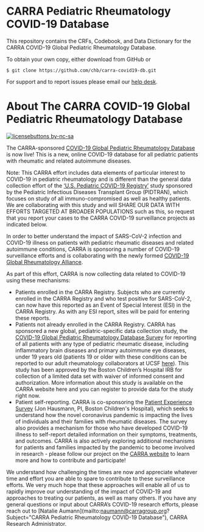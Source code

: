 # CARRA Pediatric Rheumatology COVID-19 Database

This repository contains the CRFs, Codebook, and Data Dictionary for the CARRA COVID-19 Global Pediatric Rheumatology Database.

To obtain your own copy, either download from GitHub or 

```!shell
$ git clone https://github.com/chb/carra-covid19-db.git
```

For support and to report issues please email our [help desk](prcovid19@ihlchip.atlassian.net).


# About The CARRA COVID-19 Global Pediatric Rheumatology Database

[![licensebuttons by-nc-sa](https://licensebuttons.net/l/by-nc-sa/3.0/88x31.png)](https://creativecommons.org/licenses/by-nc-sa/4.0) 
 
The CARRA-sponsored [COVID-19 Global Pediatric Rheumatology Database](https://carragroup.org/research-registry/projects/covid-19-global-pediatric-rheumatology-database) is now live! This is a new, online COVID-19 database for all pediatric patients with rheumatic and related autoimmune diseases.

Note: This CARRA effort includes data elements of particular interest to COVID-19 in pediatric rheumatology and is different than the general data collection effort of the [‘U.S. Pediatric COVID-19 Registry’](http://www.pids.org/news/764-usa-pediatric-covid-19-registry.html) study sponsored by the Pediatric Infectious Diseases Transplant Group (PIDTRAN), which focuses on study of all immuno-compromised as well as healthy patients. We are collaborating with this study and will SHARE OUR DATA WITH EFFORTS TARGETED AT BROADER POPULATIONS such as this, so request that you report your cases to the CARRA COVID-19 surveillance projects as indicated below.

In order to better understand the impact of SARS-CoV-2 infection and COVID-19 illness on patients with pediatric rheumatic diseases and related autoimmune conditions, CARRA is sponsoring a number of COVID-19 surveillance efforts and is collaborating with the newly formed [COVID-19 Global Rheumatology Alliance](https://rheum-covid.org).

As part of this effort, CARRA is now collecting data related to COVID-19 using these
mechanisms:

* Patients enrolled in the CARRA Registry. Subjects who are currently enrolled in the CARRA Registry and who test positive for SARS-CoV-2, can now have this reported as an Event of Special Interest (ESI) in the CARRA Registry. As with any ESI report, sites will be paid for entering these reports.
* Patients not already enrolled in the CARRA Registry. CARRA has sponsored a new global, pediatric-specific data collection study, the [COVID-19 Global Pediatric Rheumatology Database Survey](https://login.redcapcloud.com/survey.jsp?code=iIWU2MjOQOwRMUJh) for reporting of all patients with any type of pediatric rheumatic disease, including inflammatory brain diseases and primary autoimmune eye diseases, under 19 years old (patients 19 or older with these conditions can be reported to our adult rheumatology collaborators at UCSF [here](https://rheum-covid.org/provider-registry-gate/)). This study has been approved by the Boston Children’s Hospital IRB for collection of a limited data set with waiver of informed consent and authorization. More information about this study is available on the CARRA website here and you can register to provide data for the study right now.
* Patient self-reporting. CARRA is co-sponsoring the [Patient Experience Survey](https://rheum-covid.org/patient-survey/) (Jon Hausmann, PI, Boston Children's Hospital), which seeks to understand how the novel coronavirus pandemic is impacting the lives of individuals and their families with rheumatic diseases. The survey also provides a mechanism for those who have developed COVID-19 illness to self-report detailed information on their symptoms, treatments, and outcomes. CARRA is also actively exploring additional mechanisms for patients and families impacted by the pandemic to become involved in research - please follow our project on the [CARRA website](https://carragroup.org/research-registry/projects/covid-19-global-pediatric-rheumatology-database) to learn more and how to contribute and participate!
 
We understand how challenging the times are now and appreciate whatever time and effort you are able to spare to contribute to these surveillance efforts. We very much hope that these approaches will enable all of us to rapidly improve our understanding of the impact of COVID-19 and approaches to treating our patients, as well as many others.
If you have any general questions or input about CARRA’s COVID-19 research efforts, please reach out to  [Natalie Aumann](mailto:naumann@carragroup.org?Subject="CARRA Pediatric Rheumatology COVID-19 Database"), CARRA Research Administrator.